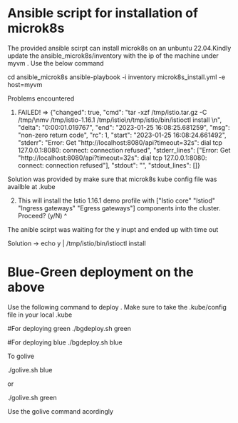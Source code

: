 # Ansible script for installation of microk8s 

The provided ansible scirpt can install microk8s on an unbuntu 22.04.Kindly update the ansible_microk8s/inventory with the ip of the machine under myvm . Use the below command 

cd ansible_microk8s
ansible-playbook -i inventory  microk8s_install.yml -e host=myvm


Problems encountered 


1) FAILED! => {"changed": true, "cmd": "tar -xzf /tmp/istio.tar.gz -C /tmp/\nmv /tmp/istio-1.16.1 /tmp/istio\n/tmp/istio/bin/istioctl install \n", "delta": "0:00:01.019767", "end": "2023-01-25 16:08:25.681259", "msg": "non-zero return code", "rc": 1, "start": "2023-01-25 16:08:24.661492", "stderr": "Error: Get \"http://localhost:8080/api?timeout=32s\": dial tcp 127.0.0.1:8080: connect: connection refused", "stderr_lines": ["Error: Get \"http://localhost:8080/api?timeout=32s\": dial tcp 127.0.0.1:8080: connect: connection refused"], "stdout": "", "stdout_lines": []} 


Solution was provided by make sure that microk8s kube config file was availble at .kube 


2) This will install the Istio 1.16.1 demo profile with ["Istio core" "Istiod" "Ingress gateways" "Egress gateways"] components into the cluster. Proceed? (y/N) ^

The anible scirpt was waiting for the y inupt and ended up with time out 

Solution ->  echo y | /tmp/istio/bin/istioctl install 



# Blue-Green deployment on the above 

Use the following command to deploy . Make sure to take the .kube/config file in your local .kube 

#For deploying green 
./bgdeploy.sh green  

#For deploying blue 
./bgdeploy.sh blue 


To golive 

./golive.sh blue 

or 

./golive.sh green 



Use the golive command acordingly 


